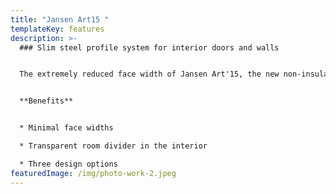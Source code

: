 ```yaml
---
title: "Jansen Art15 "
templateKey: features
description: >-
  ### Slim steel profile system for interior doors and walls


  The extremely reduced face width of Jansen Art'15, the new non-insulated steel profile system from Jansen, allows a unique design, while the steel material ensures a long service life. The extremely narrow, highly resilient steel profile system always ensures durable, highly stable constructions in an unparalleled slimline frame.


  **Benefits**


  * Minimal face widths

  * Transparent room divider in the interior

  * Three design options
featuredImage: /img/photo-work-2.jpeg
---
```


